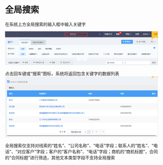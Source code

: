 # 全局搜索

在系统上方全局搜索的输入框中输入关键字

![](/assets/搜索1import.png)

点击回车键或“搜索”图标，系统将返回包含关键字的数据列表![](/assets/搜索2import.png)

全局搜索仅支持对线索的“姓名”、“公司名称”、“电话”字段；联系人的“姓名”、“电话”、“对应客户”字段；客户的“客户名称”、“电话”字段；商机的“商机标题”，合同的“合同标题”进行筛选，其他文本类型字段不支持全局搜索

